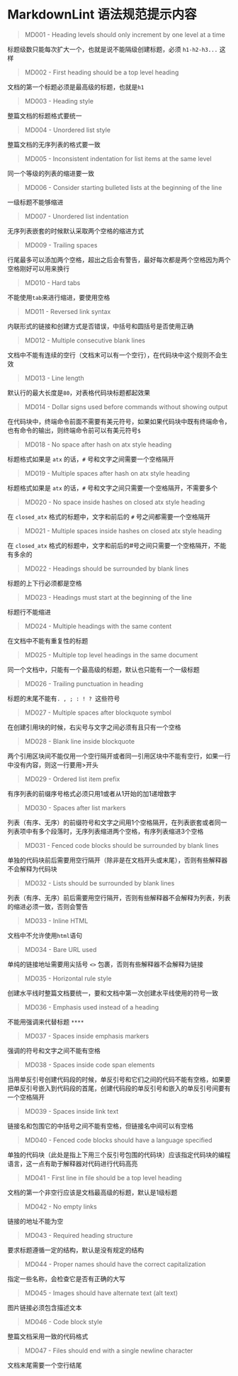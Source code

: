# MarkdownLint 语法规范提示内容

> MD001 - Heading levels should only increment by one level at a time

标题级数只能每次扩大一个，也就是说不能隔级创建标题，必须 `h1-h2-h3...` 这样

> MD002 - First heading should be a top level heading

文档的第一个标题必须是最高级的标题，也就是`h1`

> MD003 - Heading style

整篇文档的标题格式要统一

> MD004 - Unordered list style

整篇文档的无序列表的格式要一致

> MD005 - Inconsistent indentation for list items at the same level

同一个等级的列表的缩进要一致

> MD006 - Consider starting bulleted lists at the beginning of the line

一级标题不能够缩进

> MD007 - Unordered list indentation

无序列表嵌套的时候默认采取两个空格的缩进方式

> MD009 - Trailing spaces

行尾最多可以添加两个空格，超出之后会有警告，最好每次都是两个空格因为两个空格刚好可以用来换行

> MD010 - Hard tabs

不能使用`tab`来进行缩进，要使用空格

> MD011 - Reversed link syntax

内联形式的链接和创建方式是否错误，中括号和圆括号是否使用正确

> MD012 - Multiple consecutive blank lines

文档中不能有连续的空行（文档末可以有一个空行），在代码块中这个规则不会生效

> MD013 - Line length

默认行的最大长度是`80`，对表格代码块标题都起效果

> MD014 - Dollar signs used before commands without showing output

在代码块中，终端命令前面不需要有美元符号，如果如果代码块中既有终端命令，也有命令的输出，则终端命令前可以有美元符号`$`

> MD018 - No space after hash on atx style heading

标题格式如果是 `atx` 的话，`#` 号和文字之间需要一个空格隔开

> MD019 - Multiple spaces after hash on atx style heading

标题格式如果是 `atx` 的话，`#` 号和文字之间只需要一个空格隔开，不需要多个

>MD020 - No space inside hashes on closed atx style heading

在 `closed_atx` 格式的标题中，文字和前后的 `#` 号之间都需要一个空格隔开

> MD021 - Multiple spaces inside hashes on closed atx style heading

在 `closed_atx` 格式的标题中，文字和前后的#号之间只需要一个空格隔开，不能有多余的

> MD022 - Headings should be surrounded by blank lines

标题的上下行必须都是空格

> MD023 - Headings must start at the beginning of the line

标题行不能缩进

> MD024 - Multiple headings with the same content

在文档中不能有重复性的标题

> MD025 - Multiple top level headings in the same document

同一个文档中，只能有一个最高级的标题，默认也只能有一个一级标题

> MD026 - Trailing punctuation in heading

标题的末尾不能有`. , ; : ! ? `这些符号

> MD027 - Multiple spaces after blockquote symbol

在创建引用块的时候，右尖号与文字之间必须有且只有一个空格

> MD028 - Blank line inside blockquote

两个引用区块间不能仅用一个空行隔开或者同一引用区块中不能有空行，如果一行中没有内容，则这一行要用>开头

> MD029 - Ordered list item prefix

有序列表的前缀序号格式必须只用1或者从1开始的加1递增数字

> MD030 - Spaces after list markers

列表（有序、无序）的前缀符号和文字之间用1个空格隔开，在列表嵌套或者同一列表项中有多个段落时，无序列表缩进两个空格，有序列表缩进3个空格

> MD031 - Fenced code blocks should be surrounded by blank lines

单独的代码块前后需要用空行隔开（除非是在文档开头或末尾），否则有些解释器不会解释为代码块

> MD032 - Lists should be surrounded by blank lines

列表（有序、无序）前后需要用空行隔开，否则有些解释器不会解释为列表，列表的缩进必须一致，否则会警告

> MD033 - Inline HTML

文档中不允许使用`html`语句

> MD034 - Bare URL used

单纯的链接地址需要用尖括号 `<>` 包裹，否则有些解释器不会解释为链接

> MD035 - Horizontal rule style

创建水平线时整篇文档要统一，要和文档中第一次创建水平线使用的符号一致

> MD036 - Emphasis used instead of a heading

不能用强调来代替标题 `****`

> MD037 - Spaces inside emphasis markers

强调的符号和文字之间不能有空格

> MD038 - Spaces inside code span elements

当用单反引号创建代码段的时候，单反引号和它们之间的代码不能有空格，如果要把单反引号嵌入到代码段的首尾，创建代码段的单反引号和嵌入的单反引号间要有一个空格隔开

> MD039 - Spaces inside link text

链接名和包围它的中括号之间不能有空格，但链接名中间可以有空格

> MD040 - Fenced code blocks should have a language specified

单独的代码块（此处是指上下用三个反引号包围的代码块）应该指定代码块的编程语言，这一点有助于解释器对代码进行代码高亮

> MD041 - First line in file should be a top level heading

文档的第一个非空行应该是文档最高级的标题，默认是1级标题

> MD042 - No empty links

链接的地址不能为空

> MD043 - Required heading structure

要求标题遵循一定的结构，默认是没有规定的结构

> MD044 - Proper names should have the correct capitalization

指定一些名称，会检查它是否有正确的大写

> MD045 - Images should have alternate text (alt text)

图片链接必须包含描述文本

> MD046 - Code block style

整篇文档采用一致的代码格式

> MD047 - Files should end with a single newline character

文档末尾需要一个空行结尾
